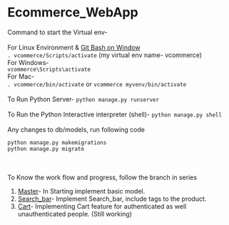 # Ecommerce_WebApp
Command to start the Virtual env-</br></br>
For Linux Environment & [Git Bash on Window](https://git-scm.com/download/win)</br>
 `. vcommerce/Scripts/activate` (my virtual env name- vcommerce)</br>
For Windows-</br>
`vcommerce\Scripts\activate`
</br>
For Mac-</br>
`. vcommerce/bin/activate` or `vcommerce myvenv/bin/activate`
</br></br>
To Run Python Server- `python manage.py runserver`</br></br>
To Run the Python Interactive interpreter (shell)- `python manage.py shell`</br></br>
Any changes to db/models, run following code</br>
```
python manage.py makemigrations
python manage.py migrate
```
</br></br>
To Know the work flow and progress, follow the branch in series
1. [Master](https://github.com/ycv005/Ecommerce)- In Starting implement basic model.
2. [Search_bar](https://github.com/ycv005/Ecommerce/tree/search_bar)- Implement Search_bar, include tags to the product.
3. [Cart](https://github.com/ycv005/Ecommerce/tree/cart)- Implementing Cart feature for authenticated as well unauthenticated people. (Still working)